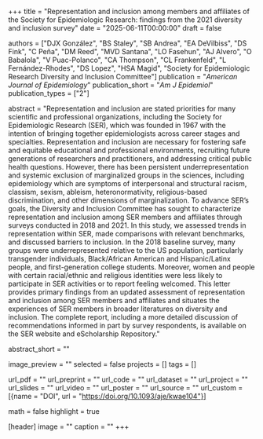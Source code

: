 +++
title = "Representation and inclusion among members and affiliates of the Society for Epidemiologic Research: findings from the 2021 diversity and inclusion survey"
date = "2025-06-11T00:00:00"
draft = false

authors = ["DJX González", "BS Staley", "SB Andrea", "EA DeVilbiss", "DS Fink", "C Peña", "DM Reed", "MVD Santana", "LO Fasehun", "AJ Alvero", "O Babalola", "V Puac-Polanco", "CA Thompson", "CL Frankenfeld", "L Fernández-Rhodes", "DS Lopez", "HSA Magid", "Society for Epidemiologic Research Diversity and Inclusion Committee"]
publication = "_American Journal of Epidemiology_"
publication_short = "_Am J Epidemiol_"
publication_types = ["2"]

abstract = "Representation and inclusion are stated priorities for many scientific and professional organizations, including the Society for Epidemiologic Research (SER), which was founded in 1967 with the intention of bringing together epidemiologists across career stages and specialties. Representation and inclusion are necessary for fostering safe and equitable educational and professional environments, recruiting future generations of researchers and practitioners, and addressing critical public health questions. However, there has been persistent underrepresentation and systemic exclusion of marginalized groups in the sciences, including epidemiology which are symptoms of interpersonal and structural racism, classism, sexism, ableism, heteronormativity, religious-based discrimination, and other dimensions of marginalization. To advance SER’s goals, the Diversity and Inclusion Committee has sought to characterize representation and inclusion among SER members and affiliates through surveys conducted in 2018 and 2021. In this study, we assessed trends in representation within SER, made comparisons with relevant benchmarks, and discussed barriers to inclusion. In the 2018 baseline survey, many groups were underrepresented relative to the US population, particularly transgender individuals, Black/African American and Hispanic/Latinx people, and first-generation college students. Moreover, women and people with certain racial/ethnic and religious identities were less likely to participate in SER activities or to report feeling welcomed. This letter provides primary findings from an updated assessment of representation and inclusion among SER members and affiliates and situates the experiences of SER members in broader literatures on diversity and inclusion. The complete report, including a more detailed discussion of recommendations informed in part by survey respondents, is available on the SER website and eScholarship Repository."

abstract_short = ""

image_preview = ""
selected = false
projects = []
tags = []

url_pdf = ""
url_preprint = ""
url_code = ""
url_dataset = ""
url_project = ""
url_slides = ""
url_video = ""
url_poster = ""
url_source = ""
url_custom = [{name = "DOI", url = "https://doi.org/10.1093/aje/kwae104"}]

math = false
highlight = true

[header]
image = ""
caption = ""
+++
